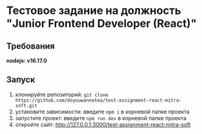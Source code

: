 # Тестовое задание на должность "Junior Frontend Developer (React)"

## Требования

**nodejs: v16.17.0**

## Запуск

1. клонируйте репозиторий: `git clone https://github.com/doyouwannatea/test-assignment-react-mitra-soft.git`
2. установите зависимости: введите `npm i` в корневой папке проекта
3. запустите проект: введите `npm run dev` в корневой папке проекта
4. откройте сайт: <http://127.0.0.1:3000/test-assignment-react-mitra-soft>

